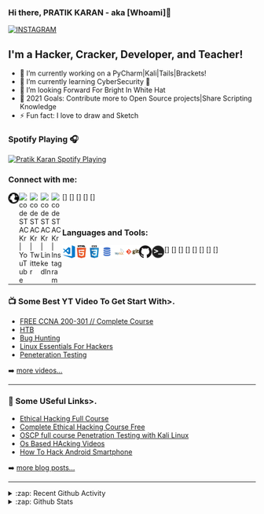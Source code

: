 ### Hi there, PRATIK KARAN - aka [Whoami]👋

[![INSTAGRAM](https://img.shields.io/website?label=Insta.in&style=for-the-badge&url=https%3A%2F%2Fcodestackr.com)](https://www.instagram.com/__raavan.official__/)


## I'm a Hacker, Cracker, Developer, and Teacher!

- 🔭 I’m currently working on a PyCharm|Kali|Tails|Brackets!
- 🌱 I’m currently learning CyberSecurity 🤣
- 👯 I’m looking Forward For Bright In White Hat
- 🥅 2021 Goals: Contribute more to Open Source projects|Share Scripting Knowledge
- ⚡ Fun fact: I love to draw and Sketch

### Spotify Playing 🎧
[<img src="https://now-playing-codestackr.vercel.app/api/spotify-playing" alt="Pratik Karan Spotify Playing" width="350" />](https://open.spotify.com/user/7ghJOs6RjHWSl4nuqYi1v8)

### Connect with me:

[<img align="left" alt="__RAAVAN.bat__" width="22px" src="https://raw.githubusercontent.com/iconic/open-iconic/master/svg/globe.svg" />]
[<img align="left" alt="codeSTACKr | YouTube" width="22px" src="https://cdn.jsdelivr.net/npm/simple-icons@v3/icons/youtube.svg" />]
[<img align="left" alt="codeSTACKr | Twitter" width="22px" src="https://cdn.jsdelivr.net/npm/simple-icons@v3/icons/twitter.svg" />]
[<img align="left" alt="codeSTACKr | LinkedIn" width="22px" src="https://cdn.jsdelivr.net/npm/simple-icons@v3/icons/linkedin.svg" />]
[<img align="left" alt="codeSTACKr | Instagram" width="22px" src="https://cdn.jsdelivr.net/npm/simple-icons@v3/icons/instagram.svg" />]

<br />

### Languages and Tools:

[<img align="left" alt="Visual Studio Code" width="26px" src="https://raw.githubusercontent.com/github/explore/80688e429a7d4ef2fca1e82350fe8e3517d3494d/topics/visual-studio-code/visual-studio-code.png" />]
[<img align="left" alt="HTML5" width="26px" src="https://raw.githubusercontent.com/github/explore/80688e429a7d4ef2fca1e82350fe8e3517d3494d/topics/html/html.png" />]
[<img align="left" alt="CSS3" width="26px" src="https://raw.githubusercontent.com/github/explore/80688e429a7d4ef2fca1e82350fe8e3517d3494d/topics/css/css.png" />]
[<img align="left" alt="SQL" width="26px" src="https://raw.githubusercontent.com/github/explore/80688e429a7d4ef2fca1e82350fe8e3517d3494d/topics/sql/sql.png" />]
[<img align="left" alt="MySQL" width="26px" src="https://raw.githubusercontent.com/github/explore/80688e429a7d4ef2fca1e82350fe8e3517d3494d/topics/mysql/mysql.png" />]
[<img align="left" alt="Git" width="26px" src="https://raw.githubusercontent.com/github/explore/80688e429a7d4ef2fca1e82350fe8e3517d3494d/topics/git/git.png" />]
[<img align="left" alt="GitHub" width="26px" src="https://raw.githubusercontent.com/github/explore/78df643247d429f6cc873026c0622819ad797942/topics/github/github.png" />]
[<img align="left" alt="Terminal" width="26px" src="https://raw.githubusercontent.com/github/explore/80688e429a7d4ef2fca1e82350fe8e3517d3494d/topics/terminal/terminal.png" />]

<br />
<br />

---

### 📺 Some Best YT Video To Get Start With>.

<!-- YOUTUBE:START -->
- [FREE CCNA 200-301 // Complete Course ](https://youtube.com/playlist?list=PLIhvC56v63IJVXv0GJcl9vO5Z6znCVb1P)
- [HTB](https://youtube.com/playlist?list=PLBf0hzazHTGN85gBp0QvNhPwjV2Cp9aiX)
- [Bug Hunting](https://youtube.com/playlist?list=PLBf0hzazHTGNJXBjepzN7l9OHcuH9ZvOq)
- [Linux Essentials For Hackers](https://youtube.com/playlist?list=PLBf0hzazHTGMh2fe2MFf3lCgk0rKmS2by)
- [Peneteration Testing](https://youtube.com/playlist?list=PLBf0hzazHTGOEuhPQSnq-Ej8jRyXxfYvl)
<!-- YOUTUBE:END -->

➡️ [more videos...](https://www.instagram.com/__raavan.official__/)

---

### 📕 Some USeful Links>.

<!-- BLOG-POST-LIST:START -->
- [Ethical Hacking Full Course](https://mega.nz/folder/7J4lVawb#cHSca6g0EBtm5LFlUTaUgg)
- [Complete Ethical Hacking Course Free](https://evilarmy.in/index.php?threads/complete-ethical-hacking-course-free.1216/)
- [OSCP full course Penetration Testing with Kali Linux](https://mega.nz/folder/djpFwSYa#4q3YgcTOOVwdaZZZeBiPuQ/folder/wnxGRa4K)
- [Os Based HAcking Videos](https://evilarmy.in/index.php?threads/redroom-or-leaks-video-onion-site-for-tor-user.1202/)
- [How To Hack Android Smartphone](https://mega.nz/folder/COADyQQI#tNpQuzoTyts3w0gHRiqR_w)
<!-- BLOG-POST-LIST:END -->

➡️ [more blog posts...](https://t.me/raavan_bin)

---

<details>
  <summary>:zap: Recent Github Activity</summary>
  
<!--START_SECTION:activity-->

<!--END_SECTION:activity-->

</details>

<details>
  <summary>:zap: Github Stats</summary>

  <img align="left" alt=" Github Stats" src="https://github-readme-stats.codestackr.vercel.app/api?username=PratikKaran&show_icons=true&hide_border=true" />

</details>

[website]: https://Evilarmy.in
[twitter]: 
[youtube]: 
[instagram]: https://instagram.com/hackingfather
[linkedin]: https://github.com/PratikKaran23/PratikKaran23

